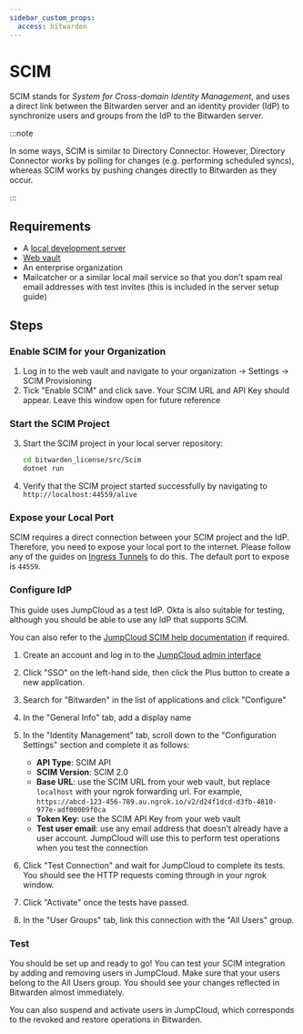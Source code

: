 ```yaml
---
sidebar_custom_props:
  access: bitwarden
---
```


# SCIM

SCIM stands for _System for Cross-domain Identity Management_, and uses a direct link between the
Bitwarden server and an identity provider (IdP) to synchronize users and groups from the IdP to the
Bitwarden server.

:::note

In some ways, SCIM is similar to Directory Connector. However, Directory Connector works by polling
for changes (e.g. performing scheduled syncs), whereas SCIM works by pushing changes directly to
Bitwarden as they occur.

:::

## Requirements

- A [local development server](./guide.md)
- [Web vault](../clients/web-vault/index.mdx)
- An enterprise organization
- Mailcatcher or a similar local mail service so that you don't spam real email addresses with test
  invites (this is included in the server setup guide)

## Steps

### Enable SCIM for your Organization

1. Log in to the web vault and navigate to your organization -> Settings -> SCIM Provisioning
2. Tick "Enable SCIM" and click save. Your SCIM URL and API Key should appear. Leave this window
   open for future reference

### Start the SCIM Project

3. Start the SCIM project in your local server repository:

   ```bash
   cd bitwarden_license/src/Scim
   dotnet run
   ```

4. Verify that the SCIM project started successfully by navigating to `http://localhost:44559/alive`

### Expose your Local Port

SCIM requires a direct connection between your SCIM project and the IdP. Therefore, you need to
expose your local port to the internet. Please follow any of the guides on
[Ingress Tunnels](./tunnel.md) to do this. The default port to expose is `44559`.

### Configure IdP

This guide uses JumpCloud as a test IdP. Okta is also suitable for testing, although you should be
able to use any IdP that supports SCIM.

You can also refer to the
[JumpCloud SCIM help documentation](https://support.jumpcloud.com/support/s/article/Custom-SCIM-Identity-Management)
if required.

1. Create an account and log in to the
   [JumpCloud admin interface](https://console.jumpcloud.com/login/admin)

2. Click "SSO" on the left-hand side, then click the Plus button to create a new application.

3. Search for "Bitwarden" in the list of applications and click "Configure"

4. In the "General Info" tab, add a display name

5. In the "Identity Management" tab, scroll down to the "Configuration Settings" section and
   complete it as follows:

   - **API Type**: SCIM API
   - **SCIM Version**: SCIM 2.0
   - **Base URL**: use the SCIM URL from your web vault, but replace `localhost` with your ngrok
     forwarding url. For example,
     `https://abcd-123-456-789.au.ngrok.io/v2/d24f1dcd-d3fb-4810-977e-adf00009f0ca`
   - **Token Key**: use the SCIM API Key from your web vault
   - **Test user email**: use any email address that doesn't already have a user account. JumpCloud
     will use this to perform test operations when you test the connection

6. Click "Test Connection" and wait for JumpCloud to complete its tests. You should see the HTTP
   requests coming through in your ngrok window.

7. Click "Activate" once the tests have passed.

8. In the "User Groups" tab, link this connection with the "All Users" group.

### Test

You should be set up and ready to go! You can test your SCIM integration by adding and removing
users in JumpCloud. Make sure that your users belong to the All Users group. You should see your
changes reflected in Bitwarden almost immediately.

You can also suspend and activate users in JumpCloud, which corresponds to the revoked and restore
operations in Bitwarden.
